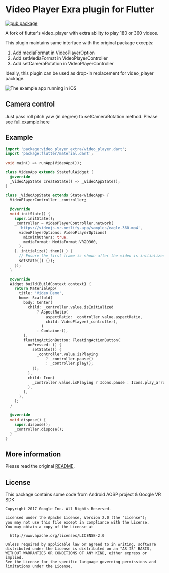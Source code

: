 # Video Player Exra plugin for Flutter

[![pub package](https://img.shields.io/pub/v/video_player_extra.svg)](https://pub.dev/packages/video_player_extra)

A fork of flutter's video_player with extra ability to play 180 or 360 videos.

This plugin maintains same interface with the original package excepts:
1. Add mediaFormat in VideoPlayerOption
2. Add setMediaFormat in VideoPlayerController
3. Add setCameraRotation in VideoPlayerController

Ideally, this plugin can be used as drop-in replacement for video_player package.


![The example app running in iOS](https://github.com/Eittipat/plugins/blob/video_player_360/packages/video_player/video_player/doc/demo360.gif?raw=true)

## Camera control

Just pass roll pitch yaw (in degree) to setCameraRotation method. Please see [full example here](https://github.com/Eittipat/plugins/blob/video_player_360/packages/video_player/video_player/example/lib/main.dart)

## Example

```dart
import 'package:video_player_extra/video_player.dart';
import 'package:flutter/material.dart';

void main() => runApp(VideoApp());

class VideoApp extends StatefulWidget {
  @override
  _VideoAppState createState() => _VideoAppState();
}

class _VideoAppState extends State<VideoApp> {
  VideoPlayerController _controller;

  @override
  void initState() {
    super.initState();
    _controller = VideoPlayerController.network(
      'https://videojs-vr.netlify.app/samples/eagle-360.mp4',
      videoPlayerOptions: VideoPlayerOptions(
        mixWithOthers: true,
        mediaFormat: MediaFormat.VR2D360,
      ),
    )..initialize().then((_) {
      // Ensure the first frame is shown after the video is initialized, even before the play button has been pressed.
      setState(() {});
    });
  }

  @override
  Widget build(BuildContext context) {
    return MaterialApp(
      title: 'Video Demo',
      home: Scaffold(
        body: Center(
          child: _controller.value.isInitialized
              ? AspectRatio(
                  aspectRatio: _controller.value.aspectRatio,
                  child: VideoPlayer(_controller),
                )
              : Container(),
        ),
        floatingActionButton: FloatingActionButton(
          onPressed: () {
            setState(() {
              _controller.value.isPlaying
                  ? _controller.pause()
                  : _controller.play();
            });
          },
          child: Icon(
            _controller.value.isPlaying ? Icons.pause : Icons.play_arrow,
          ),
        ),
      ),
    );
  }

  @override
  void dispose() {
    super.dispose();
    _controller.dispose();
  }
}
```

## More information
Please read the original [README](https://pub.dev/packages/video_player).


## License
This package contains some code from Android AOSP project & Google VR SDK

```
Copyright 2017 Google Inc. All Rights Reserved.

Licensed under the Apache License, Version 2.0 (the "License");
you may not use this file except in compliance with the License.
You may obtain a copy of the License at

  http://www.apache.org/licenses/LICENSE-2.0

Unless required by applicable law or agreed to in writing, software
distributed under the License is distributed on an "AS IS" BASIS,
WITHOUT WARRANTIES OR CONDITIONS OF ANY KIND, either express or implied.
See the License for the specific language governing permissions and
limitations under the License.
```




